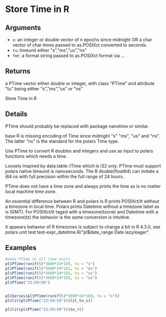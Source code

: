 # Store Time in R

## Arguments

- `x`: an integer or double vector of n epochs since midnight OR a char vector of char times passed to as.POSIXct converted to seconds.
- `tu`: timeunit either "s","ms","us","ns"
- `fmt`: a format string passed to as.POSIXct format via ...

## Returns

a PTime vector either double or integer, with class "PTime" and attribute "tu" being either "s","ms","us" or "ns"

Store Time in R

## Details

PTime should probably be replaced with package nanotime or similar.

base R is missing encoding of Time since midnight "s" "ms", "us" and "ns". The latter "ns" is the standard for the polars Time type.

Use PTime to convert R doubles and integers and use as input to polars functions which needs a time.

Loosely inspired by data.table::ITime which is i32 only. PTime must support polars native timeunit is nanoseconds. The R double(float64) can imitate a i64 ns with full precision within the full range of 24 hours.

PTime does not have a time zone and always prints the time as is no matter local machine time zone.

An essential difference between R and polars is R prints POSIXct/lt without a timezone in local time. Polars prints Datetime without a timezone label as is (GMT). For POSIXct/lt taged with a timexone(tzone) and Datetime with a timezone(tz) the behavior is the same conversion is intuitive.

It appears behavior of R timezones is subject to change a bit in R 4.3.0, see polars unit test test-expr_datetime.R/"pl$date_range Date lazy/eager".

## Examples

```r
#make PTime in all time units
pl$PTime(runif(5)*3600*24*1E0, tu = "s")
pl$PTime(runif(5)*3600*24*1E3, tu = "ms")
pl$PTime(runif(5)*3600*24*1E6, tu = "us")
pl$PTime(runif(5)*3600*24*1E9, tu = "ns")
pl$PTime("23:59:59")


pl$Series(pl$PTime(runif(5)*3600*24*1E0, tu = "s"))
pl$lit(pl$PTime("23:59:59"))$lit_to_s()

pl$lit(pl$PTime("23:59:59"))$to_r()
```